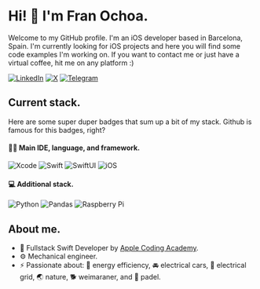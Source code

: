# Hi! 👋 I'm Fran Ochoa.

Welcome to my GitHub profile. I'm an iOS developer based in Barcelona, Spain. 
I'm currently looking for iOS projects and here you will find some code examples I'm working on. 
If you want to contact me or just have a virtual coffee, hit me on any platform :)

[![LinkedIn](https://img.shields.io/badge/LinkedIn-0077B5?style=for-the-badge&logo=linkedin&logoColor=white)](https://www.linkedin.com/in/franochoa/)
[![X](https://img.shields.io/badge/X-000?style=for-the-badge&logo=x)](https://x.com/fran8a)
[![Telegram](https://img.shields.io/badge/Telegram-000?style=for-the-badge&logo=telegram&logoColor=2CA5E0)](https://t.me/f_ochoa)

## Current stack.

Here are some super duper badges that sum up a bit of my stack. Github is famous for this badges, right? 

#### 🧑‍💻 Main IDE, language, and framework.
![Xcode](https://img.shields.io/badge/Xcode_16-007ACC?style=for-the-badge&logo=Xcode&logoColor=white)
![Swift](https://img.shields.io/badge/SWIFT-E34F26?style=for-the-badge&logo=swift&logoColor=white)
![SwiftUI](https://img.shields.io/badge/SWIFTUI-E34F26?style=for-the-badge&logo=swift&logoColor=white)
![iOS](https://img.shields.io/badge/ios_15.0+-000000?style=for-the-badge&logo=ios&logoColor=white)

#### 💻 Additional stack.
![Python](https://img.shields.io/badge/python-3670A0?style=for-the-badge&logo=python&logoColor=ffdd54)
![Pandas](https://img.shields.io/badge/pandas-%23150458.svg?style=for-the-badge&logo=pandas&logoColor=white)
![Raspberry Pi](https://img.shields.io/badge/-RaspberryPi-C51A4A?style=for-the-badge&logo=Raspberry-Pi)

## About me.
- 🌱 Fullstack Swift Developer by [Apple Coding Academy](https://github.com/acacademy).
- ⚙️ Mechanical engineer.
- ⚡ Passionate about: 🥷 energy efficiency, 🚘 electrical cars, 🔌 electrical grid, 🌏 nature, 🐕 weimaraner, and 🎾 padel.

